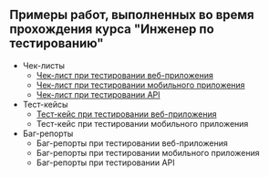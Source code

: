 ## Примеры работ, выполненных во время прохождения курса "Инженер по тестированию"
* Чек-листы
  * [Чек-лист при тестировании веб-приложения](./check-list/web.md)
  * [Чек-лист при тестировании мобильного приложения](./check-list/mobile.md)
  * [Чек-лист при тестировании API](./check-list/API.md)
* Тест-кейсы
  * [Тест-кейс при тестировании веб-приложения](./test-case/web.md)
  * Тест-кейс при тестировании мобильного приложения
* Баг-репорты
  * Баг-репорты при тестировании веб-приложения
  * Баг-репорты при тестировании мобильного приложения
  * Баг-репорты при тестировании API